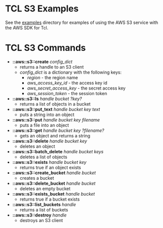 # TCL S3 Examples

See the [examples](examples) directory for examples of using the AWS S3 service with the AWS SDK for Tcl.

# TCL S3 Commands

* **::aws::s3::create** *config_dict*
    - returns a handle to an S3 client
    - *config_dict* is a dictionary with the following keys:
      - *region* - the region name
      - *aws_access_key_id* - the access key id
      - *aws_secret_access_key* - the secret access key
      - *aws_session_token* - the session token
* **::aws::s3::ls** *handle bucket ?key?*
    - returns a list of objects in a bucket
* **::aws::s3::put_text** *handle bucket key text*
    - puts a string into an object
* **::aws::s3::put** *handle bucket key filename*
    - puts a file into an object
* **::aws::s3::get** *handle bucket key ?filename?*
    - gets an object and returns a string
* **::aws::s3::delete** *handle bucket key*
    - deletes an object
* **::aws::s3::batch_delete** *handle bucket keys*
    - deletes a list of objects
* **::aws::s3::exists** *handle bucket key*
    - returns true if an object exists
* **::aws::s3::create_bucket** *handle bucket*
    - creates a bucket
* **::aws::s3::delete_bucket** *handle bucket*
    - deletes an empty bucket
* **::aws::s3::exists_bucket** *handle bucket*
    - returns true if a bucket exists
* **::aws::s3::list_buckets** *handle*
    - returns a list of buckets
* **::aws::s3::destroy** *handle*
    - destroys an S3 client

